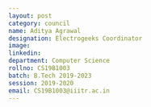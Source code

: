 ```yaml
---
layout: post
category: council
name: Aditya Agrawal
designation: Electrogeeks Coordinator
image:
linkedin:
department: Computer Science
rollno: CS19B1003
batch: B.Tech 2019-2023
session: 2019-2020
email: CS19B1003@iiitr.ac.in
---
```


<!-- @format -->
